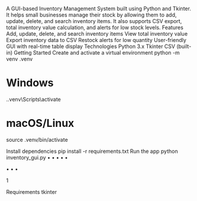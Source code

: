 A GUI-based Inventory Management System built using Python and Tkinter. It helps small businesses
manage their stock by allowing them to add, update, delete, and search inventory items. It also supports
CSV export, total inventory value calculation, and alerts for low stock levels.
Features
Add, update, delete, and search inventory items
View total inventory value
Export inventory data to CSV
Restock alerts for low quantity
User-friendly GUI with real-time table display
Technologies
Python 3.x
Tkinter
CSV (built-in)
Getting Started
Create and activate a virtual environment
python -m venv .venv
# Windows
.\.venv\Scripts\activate
# macOS/Linux
source .venv/bin/activate

Install dependencies
pip install -r requirements.txt
Run the app
python inventory_gui.py
•
•
•
•
•

•
•
•

1

Requirements
tkinter
